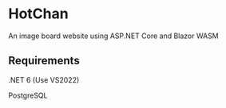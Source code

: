 # HotChan
An image board website using ASP.NET Core and Blazor WASM

## Requirements
.NET 6 (Use VS2022)

PostgreSQL
